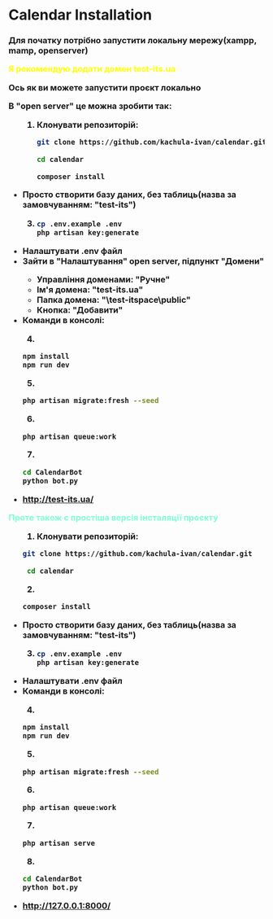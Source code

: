 # Сalendar Installation
<h3>Для початку потрібно запустити локальну мережу(xampp, mamp, openserver)</p>
<p style="color:yellow">Я рекомендую додати домен <b>test-its.ua</b><p>
<p>Ось як ви можете запустити проєкт локально</p>
<p>В "open server" це можна зробити так:<p>
<ul>

1. Клонувати репозиторій:
    ```sh
    git clone https://github.com/kachula-ivan/calendar.git
    ```
     ```sh
     cd calendar
     ```  
    ```sh
    composer install
    ``` 
<li>  Просто створити базу даних, без таблиць(назва за замовчуванням: "test-its")</li>

3. 
    ```sh
    cp .env.example .env
    php artisan key:generate
    ```
    
<li>  Налаштувати .env файл</li>
<li>  Зайти в "Налаштування" open server, підпункт "Домени"</li>
<ul>
    <li> Управління доменами: "Ручне"</li>
    <li> Ім'я домена: "test-its.ua"</li>
    <li> Папка домена: "\test-itspace\public"</li>
    <li> Кнопка: "Добавити"</li>
</ul>
<li>  Команди в консолі:</li>

4.
 ```sh
 npm install
 npm run dev
 ``` 

5.
 ```sh
 php artisan migrate:fresh --seed
 ``` 

6.
 ```sh
 php artisan queue:work
 ``` 

7.
 ```sh
 cd CalendarBot
 python bot.py
 ```

<li> <a href="http://test-its.ua/">http://test-its.ua/</a> </li>
</ul>
<p style="color:aquamarine">Проте також є простіша версія інсталяції проєкту<p>
<ul>

1. Клонувати репозиторій:
```sh
git clone https://github.com/kachula-ivan/calendar.git
```
```sh
 cd calendar
``` 


2.
 ```sh
 composer install
 ``` 
<li>  Просто створити базу даних, без таблиць(назва за замовчуванням: "test-its")</li>

3. 
    ```sh
    cp .env.example .env
    php artisan key:generate
    ```
    
<li>  Налаштувати .env файл</li>

<li>  Команди в консолі:</li>

4.
 ```sh
 npm install
 npm run dev
 ``` 

5.
 ```sh
 php artisan migrate:fresh --seed
 ``` 

6.
 ```sh
 php artisan queue:work
 ``` 

7.
 ```sh
php artisan serve
 ``` 

8.
 ```sh
 cd CalendarBot
 python bot.py
 ```

<li> <a href="http://127.0.0.1:8000/">http://127.0.0.1:8000/</a> </li>
</ul>
